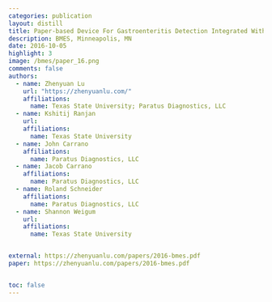 ```yaml
---
categories: publication
layout: distill
title: Paper-based Device For Gastroenteritis Detection Integrated With Sample Preparation Cartridge
description: BMES, Minneapolis, MN
date: 2016-10-05
highlight: 3
image: /bmes/paper_16.png
comments: false
authors:
  - name: Zhenyuan Lu
    url: "https://zhenyuanlu.com/"
    affiliations:
      name: Texas State University; Paratus Diagnostics, LLC
  - name: Kshitij Ranjan
    url:
    affiliations:
      name: Texas State University
  - name: John Carrano
    affiliations:
      name: Paratus Diagnostics, LLC
  - name: Jacob Carrano
    affiliations:
      name: Paratus Diagnostics, LLC
  - name: Roland Schneider
    affiliations:
      name: Paratus Diagnostics, LLC
  - name: Shannon Weigum
    url:
    affiliations:
      name: Texas State University


external: https://zhenyuanlu.com/papers/2016-bmes.pdf
paper: https://zhenyuanlu.com/papers/2016-bmes.pdf


toc: false
---
```


